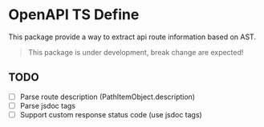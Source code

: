 # OpenAPI TS Define

This package provide a way to extract api route information based on AST.

> This package is under development, break change are expected!

## TODO

- [ ] Parse route description (PathItemObject.description)
- [ ] Parse jsdoc tags
- [ ] Support custom response status code (use jsdoc tags)
